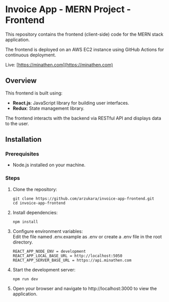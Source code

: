 # Invoice App - MERN Project - Frontend

This repository contains the frontend (client-side) code for the MERN stack application.

The frontend is deployed on an AWS EC2 instance using GitHub Actions for continuous deployment.

Live: [https://minathen.com](https://minathen.com)  

## Overview

This frontend is built using:
- **React.js**: JavaScript library for building user interfaces.
- **Redux**: State management library.

The frontend interacts with the backend via RESTful API and displays data to the user.

## Installation

### Prerequisites
- Node.js installed on your machine.

### Steps

1. Clone the repository:
   ```
   git clone https://github.com/arzukara/invoice-app-frontend.git
   cd invoice-app-frontend
   ```
2. Install dependencies:
    ```
    npm install
    ```
3. Configure environment variables:<br/>
    Edit the file named .env.example as .env or create a .env file in the root directory.
    ```
    REACT_APP_NODE_ENV = development
    REACT_APP_LOCAL_BASE_URL = http://localhost:5050
    REACT_APP_SERVER_BASE_URL = https://api.minathen.com
    ```
4. Start the development server:
    ```
    npm run dev
    ```
5. Open your browser and navigate to http://localhost:3000 to view the application.
